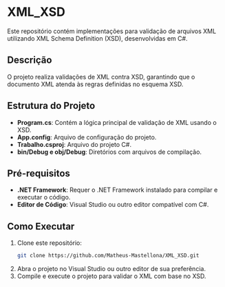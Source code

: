# XML_XSD

Este repositório contém implementações para validação de arquivos XML utilizando XML Schema Definition (XSD), desenvolvidas em C#.

## Descrição

O projeto realiza validações de XML contra XSD, garantindo que o documento XML atenda às regras definidas no esquema XSD.

## Estrutura do Projeto

- **Program.cs**: Contém a lógica principal de validação de XML usando o XSD.
- **App.config**: Arquivo de configuração do projeto.
- **Trabalho.csproj**: Arquivo do projeto C#.
- **bin/Debug e obj/Debug**: Diretórios com arquivos de compilação.

## Pré-requisitos

- **.NET Framework**: Requer o .NET Framework instalado para compilar e executar o código.
- **Editor de Código**: Visual Studio ou outro editor compatível com C#.

## Como Executar

1. Clone este repositório:
   ```bash
   git clone https://github.com/Matheus-Mastellona/XML_XSD.git
2. Abra o projeto no Visual Studio ou outro editor de sua preferência.
3. Compile e execute o projeto para validar o XML com base no XSD.

